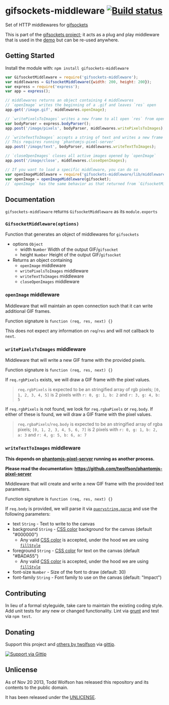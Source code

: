# gifsockets-middleware [![Build status](https://travis-ci.org/twolfson/gifsockets-middleware.png?branch=master)](https://travis-ci.org/twolfson/gifsockets-middleware)

Set of HTTP middlewares for [gifsockets][]

This is part of the [gifsockets project][]; it acts as a plug and play middleware that is used in the [demo][gifsockets project] but can be re-used anywhere.

[gifsockets]: https://github.com/twolfson/gifsockets
[gifsockets project]: https://github.com/twolfson/gifsockets-server

## Getting Started
Install the module with: `npm install gifsockets-middleware`

```javascript
var GifsocketMiddleware = require('gifsockets-middleware');
var middlewares = GifsocketMiddleware({width: 200, height: 200});
var express = require('express');
var app = express();

// middlewares returns an object containing 4 middlewares
// `openImage` writes the beginning of a .gif and leaves `res` open
app.get('/image.gif', middlewares.openImage);

// `writePixelsToImages` writes a new frame to all open `res` from openImage
var bodyParser = express.bodyParser();
app.post('/image/pixels', bodyParser, middlewares.writePixelsToImages);

// `writeTextToImages` accepts a string of text and writes a new frame
// This requires running `phantomjs-pixel-server`
app.post('/image/text', bodyParser, middlewares.writeTextToImages);

// `closeOpenImages` closes all active images opened by `openImage`
app.post('/image/close', middlewares.closeOpenImages);

// If you want to load a specific middleware, you can do so
var openImageMiddleware = require('gifsockets-middleware/lib/middlewares/open-image');
var openImage = openImageMiddleware(gifsocket);
// `openImage` has the same behavior as that returned from `GifsocketMiddleware`
```

## Documentation
`gifsockets-middleware` returns `GifsocketMiddleware` as its `module.exports`

### `GifsocketMiddleware(options)`
Function that generates an object of middlewares for `gifsockets`

- options `Object`
    - width `Number` Width of the output GIF/`gifsocket`
    - height `Number` Height of the output GIF/`gifsocket`
- Returns an object containing
    - `openImage` middleware
    - `writePixelsToImages` middleware
    - `writeTextToImages` middleware
    - `closeOpenImages` middleware

### `openImage` middleware
Middleware that will maintain an open connection such that it can write additional GIF frames.

Function signature is `function (req, res, next) {}`

This does not expect any information on `req`/`res` and will not callback to `next`.

### `writePixelsToImages` middleware
Middleware that will write a new GIF frame with the provided pixels.

Function signature is `function (req, res, next) {}`

If `req.rgbPixels` exists, we will draw a GIF frame with the pixel values.

> `req.rgbPixels` is expected to be an stringified array of rgb pixels; `[0, 1, 2, 3, 4, 5]` is 2 pixels with `r: 0, g: 1, b: 2` and `r: 3, g: 4, b: 5`

If `req.rgbPixels` is not found, we look for `req.rgbaPixels` or `req.body`. If either of these is found, we will draw a GIF frame with the pixel values.

> `req.rgbaPixels`/`req.body` is expected to be an stringified array of rgba pixels; `[0, 1, 2, 3, 4, 5, 6, 7]` is 2 pixels with `r: 0, g: 1, b: 2, a: 3` and `r: 4, g: 5, b: 6, a: 7`

### `writeTextToImages` middleware
**This depends on [phantomjs-pixel-server][] running as another process.**

**Please read the documentation: https://github.com/twolfson/phantomjs-pixel-server**

[phantomjs-pixel-server]: https://github.com/twolfson/phantomjs-pixel-server

Middleware that will create and write a new GIF frame with the provided text parameters.

Function signature is `function (req, res, next) {}`

If `req.body` is provided, we will parse it via [`querystring.parse`][] and use the following parameters:

- text `String` - Text to write to the canvas
- background `String` - [CSS color][] background for the canvas (default "#000000")
  - Any valid [CSS color][] is accepted, under the hood we are using [`fillStyle`][]
- foreground `String` - [CSS color][] for text on the canvas (default "#BADA55")
  - Any valid [CSS color][] is accepted, under the hood we are using [`fillStyle`][]
- font-size `Number` - Size of the font to draw (default: 30)
- font-family `String` - Font family to use on the canvas (default: "Impact")

[`querystring.parse`]: http://nodejs.org/api/querystring.html
[CSS color]: https://developer.mozilla.org/en-US/docs/Web/CSS/color
[`fillStyle`]: http://www.w3.org/TR/2dcontext/#fill-and-stroke-styles

## Contributing
In lieu of a formal styleguide, take care to maintain the existing coding style. Add unit tests for any new or changed functionality. Lint via [grunt](https://github.com/gruntjs/grunt) and test via `npm test`.

## Donating
Support this project and [others by twolfson][gittip] via [gittip][].

[![Support via Gittip][gittip-badge]][gittip]

[gittip-badge]: https://rawgithub.com/twolfson/gittip-badge/master/dist/gittip.png
[gittip]: https://www.gittip.com/twolfson/

## Unlicense
As of Nov 20 2013, Todd Wolfson has released this repository and its contents to the public domain.

It has been released under the [UNLICENSE][].

[UNLICENSE]: UNLICENSE
